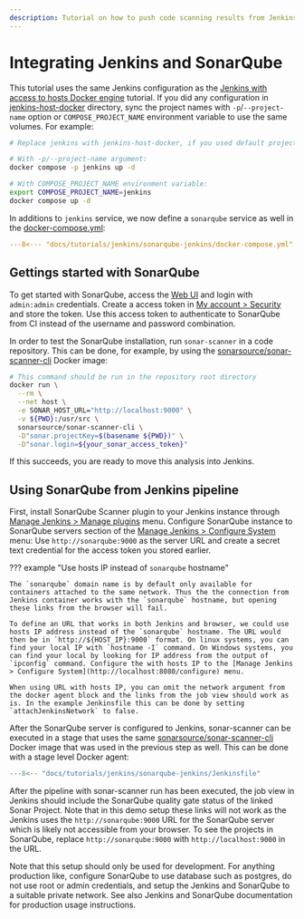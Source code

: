 ```yaml
---
description: Tutorial on how to push code scanning results from Jenkins pipeline to SonarQube and how to display SonarQube data in Jenkins.
---
```


# Integrating Jenkins and SonarQube

This tutorial uses the same Jenkins configuration as the [Jenkins with access to hosts Docker engine](../jenkins-host-docker/) tutorial. If you did any configuration in [jenkins-host-docker](../jenkins-host-docker/) directory, sync the project names with `-p`/`--project-name` option or `COMPOSE_PROJECT_NAME` environment variable to use the same volumes. For example:

```sh
# Replace jenkins with jenkins-host-docker, if you used default project name in jenkins-host-docker directory.

# With -p/--project-name argument:
docker compose -p jenkins up -d

# With COMPOSE_PROJECT_NAME environment variable:
export COMPOSE_PROJECT_NAME=jenkins
docker compose up -d
```

In additions to `jenkins` service, we now define a `sonarqube` service as well in the [docker-compose.yml](./docker-compose.yml):

```yaml title="docker-compose.yml"
---8<--- "docs/tutorials/jenkins/sonarqube-jenkins/docker-compose.yml"
```

## Gettings started with SonarQube

To get started with SonarQube, access the [Web UI](http://localhost:9000) and login with `admin:admin` credentials. Create a access token in [My account > Security](http://localhost:9000/account/security/) and store the token. Use this access token to authenticate to SonarQube from CI instead of the username and password combination.

In order to test the SonarQube installation, run `sonar-scanner` in a code repository. This can be done, for example, by using the [sonarsource/sonar-scanner-cli](https://hub.docker.com/r/sonarsource/sonar-scanner-cli) Docker image:

```sh
# This command should be run in the repository root directory
docker run \
  --rm \
  --net host \
  -e SONAR_HOST_URL="http://localhost:9000" \
  -v ${PWD}:/usr/src \
  sonarsource/sonar-scanner-cli \
  -D"sonar.projectKey=$(basename ${PWD})" \
  -D"sonar.login=${your_sonar_access_token}"
```

If this succeeds, you are ready to move this analysis into Jenkins.

## Using SonarQube from Jenkins pipeline

First, install SonarQube Scanner plugin to your Jenkins instance through [Manage Jenkins > Manage plugins](http://localhost:8080/pluginManager/available) menu. Configure SonarQube instance to SonarQube servers section of the [Manage Jenkins > Configure System](http://localhost:8080/configure) menu: Use `http://sonarqube:9000` as the server URL and create a secret text credential for the access token you stored earlier.

??? example "Use hosts IP instead of `sonarqube` hostname"

    The `sonarqube` domain name is by default only available for containers attached to the same network. Thus the the connection from Jenkins container works with the `sonarqube` hostname, but opening these links from the browser will fail.

    To define an URL that works in both Jenkins and browser, we could use hosts IP address instead of the `sonarqube` hostname. The URL would then be in `http://${HOST_IP}:9000` format. On linux systems, you can find your local IP with `hostname -I` command. On Windows systems, you can find your local by looking for IP address from the output of `ipconfig` command. Configure the with hosts IP to the [Manage Jenkins > Configure System](http://localhost:8080/configure) menu.

    When using URL with hosts IP, you can omit the network argument from the docker agent block and the links from the job view should work as is. In the example Jenkinsfile this can be done by setting `attachJenkinsNetwork` to false.

After the SonarQube server is configured to Jenkins, sonar-scanner can be executed in a stage that uses the same [sonarsource/sonar-scanner-cli](https://hub.docker.com/r/sonarsource/sonar-scanner-cli) Docker image that was used in the previous step as well. This can be done with a stage level Docker agent:

```Groovy title="Jenkinsfile"
---8<-- "docs/tutorials/jenkins/sonarqube-jenkins/Jenkinsfile"
```

After the pipeline with sonar-scanner run has been executed, the job view in Jenkins should include the SonarQube quality gate status of the linked Sonar Project. Note that in this demo setup these links will not work as the Jenkins uses the `http://sonarqube:9000` URL for the SonarQube server which is likely not accessible from your browser. To see the projects in SonarQube, replace `http://sonarqube:9000` with `http://localhost:9000` in the URL.

Note that this setup should only be used for development. For anything production like, configure SonarQube to use database such as postgres, do not use root or admin credentials, and setup the Jenkins and SonarQube to a suitable private network. See also Jenkins and SonarQube documentation for production usage instructions.

